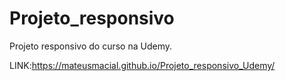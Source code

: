 # Projeto_responsivo
 Projeto responsivo do curso na Udemy.
 
 LINK:https://mateusmacial.github.io/Projeto_responsivo_Udemy/
